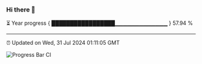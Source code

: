 ### Hi there 👋

⏳ Year progress { █████████████████▁▁▁▁▁▁▁▁▁▁▁▁▁ } 57.94 %

---

⏰ Updated on Wed, 31 Jul 2024 01:11:05 GMT

![Progress Bar CI](https://github.com/ZhaoGui/ZhaoGui/workflows/Progress%20Bar%20CI/badge.svg)

